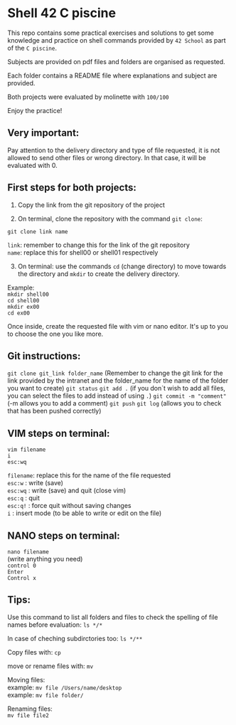 # Shell 42 C piscine

This repo contains some practical exercises and solutions to get some knowledge and practice on shell commands provided by `42 School` as part of the `C piscine`.

Subjects are provided on pdf files and folders are organised as requested.

Each folder contains a README file where explanations and subject are provided. 

Both projects were evaluated by molinette with `100/100`

Enjoy the practice!

## Very important: 
Pay attention to the delivery directory and type of file requested, it is not allowed to send other files or wrong directory. 
In that case, it will be evaluated with 0. 

First steps for both projects:   
-----------------------------

1. Copy the link from the git repository of the project

2. On terminal, clone the repository with the command `git clone`:  

`git clone link name`  

`link`: remember to change this for the link of the git repository  
`name`: replace this for shell00 or shell01 respectively  

3. On terminal: use the commands `cd` (change directory) to move towards the directory and `mkdir` to create the delivery directory.

Example:   
`mkdir shell00`   
`cd shell00`  
`mkdir ex00`    
`cd ex00`  

Once inside, create the requested file with vim or nano editor. It's up to you to choose the one you like more. 

Git instructions: 
----------------
`git clone git_link folder_name`
(Remember to change the git link for the link provided by the intranet and the folder_name for the name of the folder you want to create)
`git status`
`git add .` (if you don´t wish to add all files, you can select the files to add instead of using `.`)
`git commit -m "comment"` (-m allows you to add a comment)
`git push` 
`git log` (allows you to check that has been pushed correctly)

VIM steps on terminal: 
---------------------
`vim filename`  
`i`  
`esc:wq`  

`filename`: replace this for the name of the file requested  
`esc:w` : write (save)   
`esc:wq` : write (save) and quit (close vim)  
`esc:q` : quit  
`esc:q!` : force quit without saving changes  
`i` : insert mode (to be able to write or edit on the file)

NANO steps on terminal: 
----------------------
`nano filename`  
(write anything you need)  
`control 0`  
`Enter`  
`Control x`  

Tips: 
-----

Use this command to list all folders and files to check the spelling of file names before evaluation: 
`ls */*`

In case of cheching subdirctories too: 
`ls */**`

Copy files with: 
`cp`

move or rename files with:
`mv`

Moving files:   
example: `mv file /Users/name/desktop`  
example: `mv file folder/`  

Renaming files:   
`mv file file2`  
